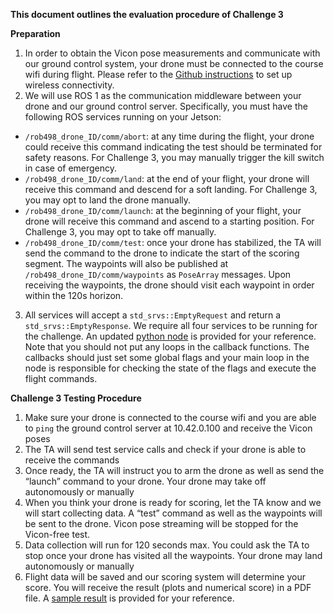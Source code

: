 **This document outlines the evaluation procedure of Challenge 3**

**Preparation**

1. In order to obtain the Vicon pose measurements and communicate with our ground control system, your drone must be connected to the course wifi during flight. Please refer to the [Github instructions](https://github.com/utiasSTARS/ROB498-flight/blob/main/instructions/hardware/jetson_nano.md) to set up wireless connectivity.
2. We will use ROS 1 as the communication middleware between your drone and our ground control server. Specifically, you must have the following ROS services running on your Jetson:
- `/rob498_drone_ID/comm/abort`: at any time during the flight, your drone could receive this command indicating the test should be terminated for safety reasons. For Challenge 3, you may manually trigger the kill switch in case of emergency.
- `/rob498_drone_ID/comm/land`: at the end of your flight, your drone will receive this command and descend for a soft landing. For Challenge 3, you may opt to land the drone manually.
- `/rob498_drone_ID/comm/launch`: at the beginning of your flight, your drone will receive this command and ascend to a starting position. For Challenge 3, you may opt to take off manually.
- `/rob498_drone_ID/comm/test`: once your drone has stabilized, the TA will send the command to the drone to indicate the start of the scoring segment. The waypoints will also be published at `/rob498_drone_ID/comm/waypoints` as `PoseArray` messages. Upon receiving the waypoints, the drone should visit each waypoint in order within the 120s horizon.

3. All services will accept a `std_srvs::EmptyRequest` and return a `std_srvs::EmptyResponse`. We require all four services to be running for the challenge. An updated [python node](https://github.com/utiasSTARS/ROB498-flight/blob/main/instructions/guides/challenge_task_3/code/comm_node_skeleton.py) is provided for your reference. Note that you should not put any loops in the callback functions. The callbacks should just set some global flags and your main loop in the node is responsible for checking the state of the flags and execute the flight commands.

**Challenge 3 Testing Procedure**
1. Make sure your drone is connected to the course wifi and you are able to `ping` the ground control server at 10.42.0.100 and receive the Vicon poses
2. The TA will send test service calls and check if your drone is able to receive the commands
3. Once ready, the TA will instruct you to arm the drone as well as send the “launch” command to your drone. Your drone may take off autonomously or manually
4. When you think your drone is ready for scoring, let the TA know and we will start collecting data. A “test” command as well as the waypoints will be sent to the drone. Vicon pose streaming will be stopped for the Vicon-free test.
5. Data collection will run for 120 seconds max. You could ask the TA to stop once your drone has visited all the waypoints. Your drone may land autonomously or manually
6. Flight data will be saved and our scoring system will determine your score. You will receive the result (plots and numerical score) in a PDF file. A [sample result](https://github.com/utiasSTARS/ROB498-flight/blob/main/instructions/guides/challenge_task_3/sample_results/sample_route.pdf) is provided for your reference.

